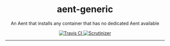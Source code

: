 <h1 align="center">aent-generic</h1>
<p align="center">An Aent that installs any container that has no dedicated Aent available</p>
<p align="center">
    <a href="https://travis-ci.org/theaentmachine/aent-generic">
        <img src="https://travis-ci.org/theaentmachine/aent-generic.svg?branch=master" alt="Travis CI">
    </a>
    <a href="https://scrutinizer-ci.com/g/theaentmachine/aent-generic/?branch=master">
        <img src="https://scrutinizer-ci.com/g/theaentmachine/aent-generic/badges/quality-score.png?b=master" alt="Scrutinizer">
    </a>
</p>

---

